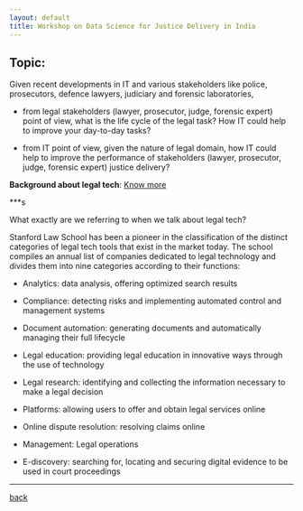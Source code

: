 ```yaml
---
layout: default
title: Workshop on Data Science for Justice Delivery in India 
---
```

<!-- # Workshop on Data Science for Justice Delivery in India (DSJDI-2022) -->

## Topic:

Given recent developments in IT and various stakeholders like police, prosecutors, defence lawyers, judiciary and forensic laboratories,

*   from legal stakeholders (lawyer, prosecutor, judge, forensic expert) point of view, what is the life cycle of the legal task? How IT could help to improve your day-to-day tasks?

*   from IT point of view, given the nature of legal domain, how IT could help to improve the performance of stakeholders (lawyer, prosecutor, judge, forensic expert) justice delivery?

**Background about legal tech**: [Know more](https://lawahead.ie.edu/10-trends-in-the-legal-tech-sector-for-2022/)

***s

What exactly are we referring to when we talk about legal tech?

Stanford Law School has been a pioneer in the classification of the distinct categories of legal tech tools that exist in the market today. The school compiles an annual list of companies dedicated to legal technology and divides them into nine categories according to their functions:

* Analytics: data analysis, offering optimized search results

* Compliance: detecting risks and implementing automated control and management systems

* Document automation: generating documents and automatically managing their full lifecycle

* Legal education: providing legal education in innovative ways through the use of technology

* Legal research: identifying and collecting the information necessary to make a legal decision

* Platforms: allowing users to offer and obtain legal services online

* Online dispute resolution: resolving claims online

* Management: Legal operations

* E-discovery: searching for, locating and securing digital evidence to be used in court proceedings

***

[back](./)
